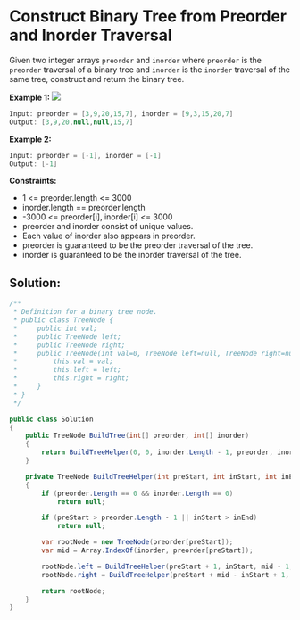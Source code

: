 # Construct Binary Tree from Preorder and Inorder Traversal
Given two integer arrays `preorder` and `inorder` where `preorder` is the `preorder` traversal of a binary tree and `inorder` is the `inorder` traversal of the same tree, construct and return the binary tree.

 

**Example 1:**
![](https://assets.leetcode.com/uploads/2021/02/19/tree.jpg)
```csharp
Input: preorder = [3,9,20,15,7], inorder = [9,3,15,20,7]
Output: [3,9,20,null,null,15,7]
```
**Example 2:**

```csharp
Input: preorder = [-1], inorder = [-1]
Output: [-1]
```
 

**Constraints:**

- 1 <= preorder.length <= 3000
- inorder.length == preorder.length
- -3000 <= preorder[i], inorder[i] <= 3000
- preorder and inorder consist of unique values.
- Each value of inorder also appears in preorder.
- preorder is guaranteed to be the preorder traversal of the tree.
- inorder is guaranteed to be the inorder traversal of the tree.

## Solution:

```csharp
/**
 * Definition for a binary tree node.
 * public class TreeNode {
 *     public int val;
 *     public TreeNode left;
 *     public TreeNode right;
 *     public TreeNode(int val=0, TreeNode left=null, TreeNode right=null) {
 *         this.val = val;
 *         this.left = left;
 *         this.right = right;
 *     }
 * }
 */

public class Solution
{
    public TreeNode BuildTree(int[] preorder, int[] inorder)
    {
        return BuildTreeHelper(0, 0, inorder.Length - 1, preorder, inorder);
    }

    private TreeNode BuildTreeHelper(int preStart, int inStart, int inEnd, int[] preorder, int[] inorder)
    {
        if (preorder.Length == 0 && inorder.Length == 0)
            return null;

        if (preStart > preorder.Length - 1 || inStart > inEnd)
            return null;

        var rootNode = new TreeNode(preorder[preStart]);
        var mid = Array.IndexOf(inorder, preorder[preStart]);

        rootNode.left = BuildTreeHelper(preStart + 1, inStart, mid - 1, preorder, inorder);
        rootNode.right = BuildTreeHelper(preStart + mid - inStart + 1, mid + 1, inEnd, preorder, inorder);

        return rootNode;
    }
}
```